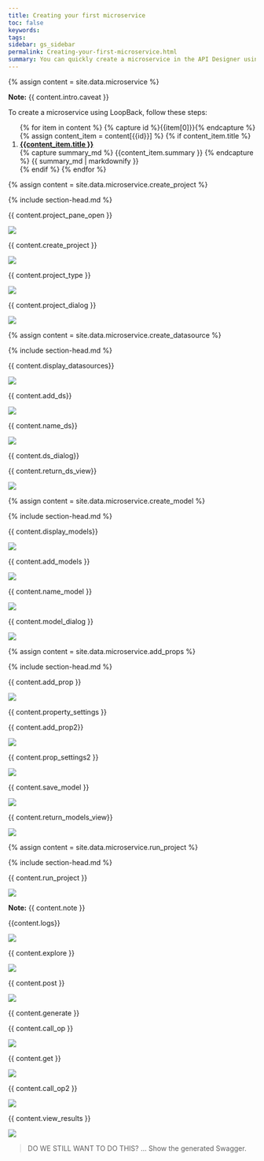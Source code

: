 ```yaml
---
title: Creating your first microservice
toc: false
keywords:
tags:
sidebar: gs_sidebar
permalink: Creating-your-first-microservice.html
summary: You can quickly create a microservice in the API Designer using the LoopBack Node.js framework.
---
```

{% assign content = site.data.microservice %}

<div markdown="1" class="alert alert-info" role="alert"><i class="fa fa-info-circle"></i>
<b>Note:</b> {{ content.intro.caveat }}
</div>

To create a microservice using LoopBack, follow these steps:

<ol>
{% for item in content %}
  {% capture id %}{{item[0]}}{% endcapture %}
  {% assign content_item = content[{{id}}] %}
  {% if content_item.title %}
    <li>
      <b><a href="#{{content_item.title | replace: " ", "-" | downcase}} ">{{content_item.title }}</a></b>
      <br/>{% capture summary_md %} {{content_item.summary }} {% endcapture %} {{ summary_md | markdownify }}
    </li>
  {% endif %}
{% endfor %}
</ol>

{% assign content = site.data.microservice.create_project %}

<!----------------------------------------------------------------------------->

{% include section-head.md %}

{{ content.project_pane_open }}

![](http://content.screencast.com/users/RandMck/folders/Jing/media/47661bf6-dcd4-4012-89e3-88e1798a029c/00000535.png)

{{ content.create_project }}

![](http://content.screencast.com/users/RandMck/folders/Jing/media/49cd1820-9446-4242-b978-8cd3d0f7a1f7/00000537.png)

{{ content.project_type }}

![](http://content.screencast.com/users/RandMck/folders/Jing/media/4ac5f21a-da69-4cb0-b3c9-6c3aef98717f/00000518.png)

{{ content.project_dialog }}

![](http://content.screencast.com/users/RandMck/folders/Jing/media/a65a6a38-cfc6-439f-b5cd-ef4828dff90a/00000519.png)

{% assign content = site.data.microservice.create_datasource %}

<!----------------------------------------------------------------------------->

{% include section-head.md %}

{{ content.display_datasources}}

![](http://content.screencast.com/users/RandMck/folders/Jing/media/e9231d8e-9c73-41e4-9a5c-85810f1d2899/00000538.png)

{{ content.add_ds}}

![](http://content.screencast.com/users/RandMck/folders/Jing/media/cde360b9-85f9-4e12-8900-2c5a776d88fe/00000520.png)

{{ content.name_ds}}

![](http://content.screencast.com/users/RandMck/folders/Jing/media/4c23c299-0278-4846-a71e-01f8efb017ee/00000521.png)

{{ content.ds_dialog}}

{{ content.return_ds_view}}

![](http://content.screencast.com/users/RandMck/folders/Jing/media/a03a7cc4-4484-40cc-bfe3-c16376d98fa3/00000539.png)

{% assign content = site.data.microservice.create_model %}

<!----------------------------------------------------------------------------->

{% include section-head.md %}

{{ content.display_models}}

![](http://content.screencast.com/users/RandMck/folders/Jing/media/98208e17-d3e5-4edb-9ccd-eda6006c05b5/00000540.png)

{{ content.add_models }}

![](http://content.screencast.com/users/RandMck/folders/Jing/media/ba88ffb4-7ef2-4eee-ae44-1b3158cab5fd/00000523.png)

{{ content.name_model }}

![](http://content.screencast.com/users/RandMck/folders/Jing/media/63b08253-caa2-402a-a809-33d8edf99762/00000541.png)

{{ content.model_dialog }}

![](http://content.screencast.com/users/RandMck/folders/Jing/media/d37b1aef-e6f0-4b8c-a2b2-ca6ec20679a4/00000542.png)

{% assign content = site.data.microservice.add_props %}

<!----------------------------------------------------------------------------->

{% include section-head.md %}

{{ content.add_prop }}

![](http://content.screencast.com/users/RandMck/folders/Jing/media/c0c562ac-e653-4d81-8ff3-4a457f9f9719/00000524.png)

{{ content.property_settings }}

{{  content.add_prop2}}

![](http://content.screencast.com/users/RandMck/folders/Jing/media/c0c562ac-e653-4d81-8ff3-4a457f9f9719/00000524.png)

{{  content.prop_settings2 }}

![](http://content.screencast.com/users/RandMck/folders/Jing/media/ceebcc3e-7abd-4069-bb9d-e0a403e1a45e/00000525.png)

{{ content.save_model }}

![](http://content.screencast.com/users/RandMck/folders/Jing/media/6e76b578-cb57-416c-a326-02995548d6d5/00000526.png)

{{ content.return_models_view}}

![](http://content.screencast.com/users/RandMck/folders/Jing/media/ecf0cf9a-ea78-4c69-bbb4-d090eda558b6/00000543.png)

{% assign content = site.data.microservice.run_project %}

<!----------------------------------------------------------------------------->

{% include section-head.md %}

{{ content.run_project }}

![](http://content.screencast.com/users/RandMck/folders/Jing/media/cec33edf-0a9f-4a06-b727-b6975dfcca0e/00000544.png)

<div markdown="1" class="alert alert-info" role="alert"><i class="fa fa-info-circle"></i>
<b>Note:</b> {{ content.note }}
</div>

{{content.logs}}

![](http://content.screencast.com/users/RandMck/folders/Jing/media/23ebb54b-fdd1-4787-b3fd-5d1247478e42/00000545.png)

{{ content.explore }}

![](http://content.screencast.com/users/RandMck/folders/Jing/media/0deb803e-9235-4833-bf71-594b768ce307/00000546.png)

{{ content.post }}

![](http://content.screencast.com/users/RandMck/folders/Jing/media/124794d6-4037-490a-a24c-2ca43ffb668e/00000549.png)

{{ content.generate }}

{{ content.call_op }}

![](http://content.screencast.com/users/RandMck/folders/Jing/media/d1fe5977-d80a-4a2b-9919-801bffdacf87/00000553.png)

{{ content.get }}

![](http://content.screencast.com/users/RandMck/folders/Jing/media/3cc0f0dd-2177-4b77-ae92-7198b1f805c1/00000551.png)

{{ content.call_op2 }}

![](http://content.screencast.com/users/RandMck/folders/Jing/media/17c04db8-a06f-4bb7-9899-a1517fd6855a/00000552.png)

{{ content.view_results }}

![](http://content.screencast.com/users/RandMck/folders/Jing/media/a798e019-dba6-401b-812d-4f28d377dee6/00000534.png)

> DO WE STILL WANT TO DO THIS?
> ... Show the generated Swagger.

